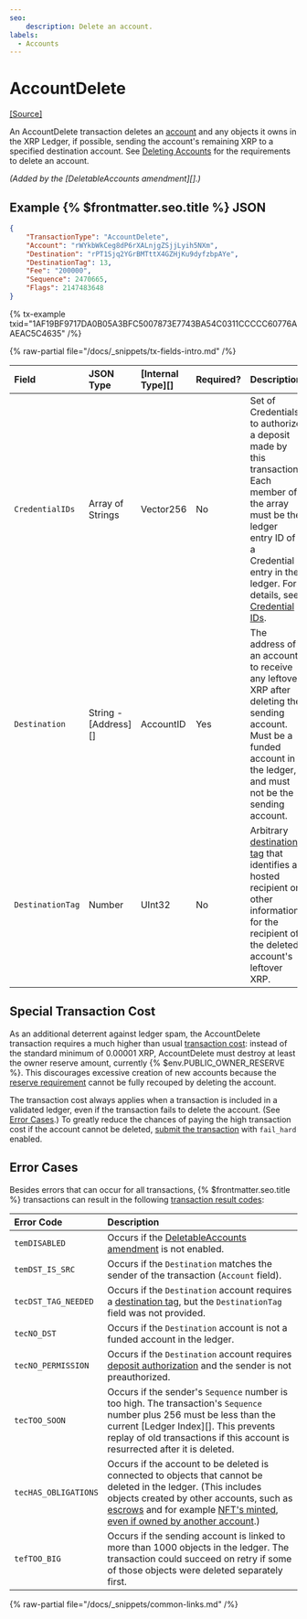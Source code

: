 ```yaml
---
seo:
    description: Delete an account.
labels:
  - Accounts
---
```

# AccountDelete

[[Source]](https://github.com/XRPLF/rippled/blob/1e01cd34f7a216092ed779f291b43324c167167a/src/xrpld/app/tx/detail/DeleteAccount.cpp "Source")

An AccountDelete transaction deletes an [account](../../ledger-data/ledger-entry-types/accountroot.md) and any objects it owns in the XRP Ledger, if possible, sending the account's remaining XRP to a specified destination account. See [Deleting Accounts](../../../../concepts/accounts/deleting-accounts.md) for the requirements to delete an account.

_(Added by the [DeletableAccounts amendment][].)_

## Example {% $frontmatter.seo.title %} JSON

```json
{
    "TransactionType": "AccountDelete",
    "Account": "rWYkbWkCeg8dP6rXALnjgZSjjLyih5NXm",
    "Destination": "rPT1Sjq2YGrBMTttX4GZHjKu9dyfzbpAYe",
    "DestinationTag": 13,
    "Fee": "200000",
    "Sequence": 2470665,
    "Flags": 2147483648
}
```

{% tx-example txid="1AF19BF9717DA0B05A3BFC5007873E7743BA54C0311CCCCC60776AAEAC5C4635" /%}


{% raw-partial file="/docs/_snippets/tx-fields-intro.md" /%}

| Field            | JSON Type        | [Internal Type][] | Required? | Description |
|:-----------------|:-----------------|:------------------|:----------|:------------|
| `CredentialIDs` | Array of Strings  | Vector256         | No        | Set of Credentials to authorize a deposit made by this transaction. Each member of the array must be the ledger entry ID of a Credential entry in the ledger. For details, see [Credential IDs](./payment.md#credential-ids). |
| `Destination`    |  String - [Address][] | AccountID    | Yes       | The address of an account to receive any leftover XRP after deleting the sending account. Must be a funded account in the ledger, and must not be the sending account. |
| `DestinationTag` | Number           | UInt32            | No        | Arbitrary [destination tag](../../../../concepts/transactions/source-and-destination-tags.md) that identifies a hosted recipient or other information for the recipient of the deleted account's leftover XRP. |


## Special Transaction Cost

As an additional deterrent against ledger spam, the AccountDelete transaction requires a much higher than usual [transaction cost](../../../../concepts/transactions/transaction-cost.md): instead of the standard minimum of 0.00001 XRP, AccountDelete must destroy at least the owner reserve amount, currently {% $env.PUBLIC_OWNER_RESERVE %}. This discourages excessive creation of new accounts because the [reserve requirement](../../../../concepts/accounts/reserves.md) cannot be fully recouped by deleting the account.

The transaction cost always applies when a transaction is included in a validated ledger, even if the transaction fails to delete the account. (See [Error Cases](#error-cases).) To greatly reduce the chances of paying the high transaction cost if the account cannot be deleted, [submit the transaction](../../../http-websocket-apis/public-api-methods/transaction-methods/submit.md) with `fail_hard` enabled.


## Error Cases

Besides errors that can occur for all transactions, {% $frontmatter.seo.title %} transactions can result in the following [transaction result codes](../transaction-results/index.md):

| Error Code | Description |
|:-----------|:------------|
| `temDISABLED` | Occurs if the [DeletableAccounts amendment](/resources/known-amendments.md#deletableaccounts) is not enabled. |
| `temDST_IS_SRC` | Occurs if the `Destination` matches the sender of the transaction (`Account` field). |
| `tecDST_TAG_NEEDED` | Occurs if the `Destination` account requires a [destination tag](../../../../concepts/transactions/source-and-destination-tags.md), but the `DestinationTag` field was not provided. |
| `tecNO_DST` | Occurs if the `Destination` account is not a funded account in the ledger. |
| `tecNO_PERMISSION` | Occurs if the `Destination` account requires [deposit authorization](../../../../concepts/accounts/depositauth.md) and the sender is not preauthorized. |
| `tecTOO_SOON` | Occurs if the sender's `Sequence` number is too high. The transaction's `Sequence` number plus 256 must be less than the current [Ledger Index][]. This prevents replay of old transactions if this account is resurrected after it is deleted. |
| `tecHAS_OBLIGATIONS` | Occurs if the account to be deleted is connected to objects that cannot be deleted in the ledger. (This includes objects created by other accounts, such as [escrows](../../../../concepts/payment-types/escrow.md) and for example [NFT's minted](nftokenmint.md), [even if owned by another account](https://github.com/XRPLF/rippled/blob/1e01cd34f7a216092ed779f291b43324c167167a/src/xrpld/app/tx/detail/DeleteAccount.cpp#L197).) |
| `tefTOO_BIG` | Occurs if the sending account is linked to more than 1000 objects in the ledger. The transaction could succeed on retry if some of those objects were deleted separately first. |

{% raw-partial file="/docs/_snippets/common-links.md" /%}
